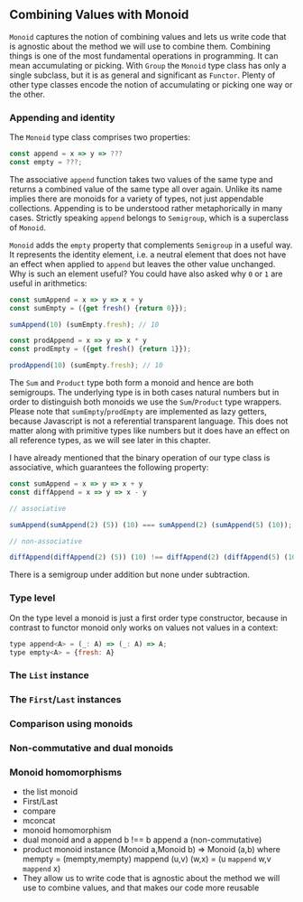 ## Combining Values with Monoid

`Monoid` captures the notion of combining values and lets us write code that is agnostic about the method we will use to combine them. Combining things is one of the most fundamental operations in programming. It can mean accumulating or picking. With `Group` the `Monoid` type class has only a single subclass, but it is as general and significant as `Functor`. Plenty of other type classes encode the notion of accumulating or picking one way or the other.

### Appending and identity

The `Monoid` type class comprises two properties:

```javascript
const append = x => y => ???
const empty = ???;
```
The associative `append` function takes two values of the same type and returns a combined value of the same type all over again. Unlike its name implies there are monoids for a variety of types, not just appendable collections. Appending is to be understood rather metaphorically in many cases. Strictly speaking `append` belongs to `Semigroup`, which is a superclass of `Monoid`.

`Monoid` adds the `empty` property that complements `Semigroup` in a useful way. It represents the identity element, i.e. a neutral element that does not have an effect when applied to `append` but leaves the other value unchanged. Why is such an element useful? You could have also asked why `0` or `1` are useful in arithmetics:

```javascript
const sumAppend = x => y => x + y
const sumEmpty = ({get fresh() {return 0}});

sumAppend(10) (sumEmpty.fresh); // 10

const prodAppend = x => y => x * y
const prodEmpty = ({get fresh() {return 1}});

prodAppend(10) (sumEmpty.fresh); // 10
```
The `Sum` and `Product` type both form a monoid and hence are both semigroups. The underlying type is in both cases natural numbers but in order to distinguish both monoids we use the `Sum`/`Product` type wrappers. Please note that `sumEmpty`/`prodEmpty` are implemented as lazy getters, because Javascript is not a referential transparent language. This does not matter along with primitive types like numbers but it does have an effect on all reference types, as we will see later in this chapter.

I have already mentioned that the binary operation of our type class is associative, which guarantees the following property:

```javascript
const sumAppend = x => y => x + y
const diffAppend = x => y => x - y

// associative

sumAppend(sumAppend(2) (5)) (10) === sumAppend(2) (sumAppend(5) (10));

// non-associative

diffAppend(diffAppend(2) (5)) (10) !== diffAppend(2) (diffAppend(5) (10));
```
There is a semigroup under addition but none under subtraction.

### Type level

On the type level a monoid is just a first order type constructor, because in contrast to functor monoid only works on values not values in a context:

```javascript
type append<A> = (_: A) => (_: A) => A;
type empty<A> = {fresh: A}
```
### The `List` instance

### The `First`/`Last` instances

### Comparison using monoids

### Non-commutative and dual monoids

### Monoid homomorphisms


* the list monoid
* First/Last
* compare
* mconcat
* monoid homomorphism
* dual monoid and a append b !== b append a (non-commutative)
* product monoid instance (Monoid a,Monoid b) => Monoid (a,b) where mempty = (mempty,mempty) mappend (u,v) (w,x) = (u `mappend` w,v `mappend` x)
* They allow us to write code that is agnostic about the method we will use to combine values, and that makes our code more reusable
